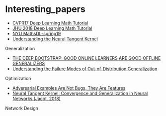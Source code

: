 # Interesting_papers


- [CVPR17 Deep Learning Math Tutorial](http://www.vision.jhu.edu/tutorials/CVPR17-Tutorial-Math-Deep-Learning.html)
- [JHU 2018 Deep Learning Math Tutorial](http://cis.jhu.edu/~rvidal/talks/learning/Tutorial-Math-Deep-Learning-2018.pdf)
- [NYU MathsDL-spring19](https://joanbruna.github.io/MathsDL-spring19/)
- [Understanding the Neural Tangent Kernel](https://rajatvd.github.io/NTK/)

Generalization

- [THE DEEP BOOTSTRAP: GOOD ONLINE LEARNERS ARE GOOD OFFLINE GENERALIZERS](https://arxiv.org/pdf/2010.08127.pdf)
- [Understanding the Failure Modes of Out-of-Distribution Generalization](https://arxiv.org/pdf/2010.15775.pdf)

Optimization

- [Adversarial Examples Are Not Bugs, They Are Features](https://arxiv.org/pdf/1905.02175.pdf)
- [Neural Tangent Kernel: Convergence and Generalization in Neural Networks (Jacot, 2018)](https://arxiv.org/pdf/1806.07572.pdf)


Network Design



